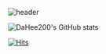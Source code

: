 <!-- ### Hi there 👋 -->

![header](https://capsule-render.vercel.app/api?type=waving&color=FFFFFF&height=250&section=header&text=welcome%20to%20DaHee200's%20githup&fontSize=50&fontColor=ffff)

<!-- http://img.shields.io/badge/-spring-색상코드(#제외)?style=flat(스타일)&logo=spring&link=링크 -->

![DaHee200's GitHub stats](https://github-readme-stats.vercel.app/api?username=DaHee200&theme=dark&show_icons=true)
<!-- ![Top Langs](https://githup-readme-stats.vercel.app/api/top-langs/?username=DaHee200&layout=compact) -->

[![Hits](https://hits.seeyoufarm.com/api/count/incr/badge.svg?url=https%3A%2F%2Fgithub.com%2FDaHee200&count_bg=%2379C83D&title_bg=%23555555&icon=&icon_color=%23E7E7E7&title=hits&edge_flat=false)](https://hits.seeyoufarm.com)

<!--
- 🔭 
- 🌱 I’m currently learning ...
- 👯 I’m looking to collaborate on ...
- 🤔 I’m looking for help with ...
- 💬 Ask me about ...
- 📫 How to reach me: ...
- 😄 Pronouns: ...
- ⚡ Fun fact: ...
-->
